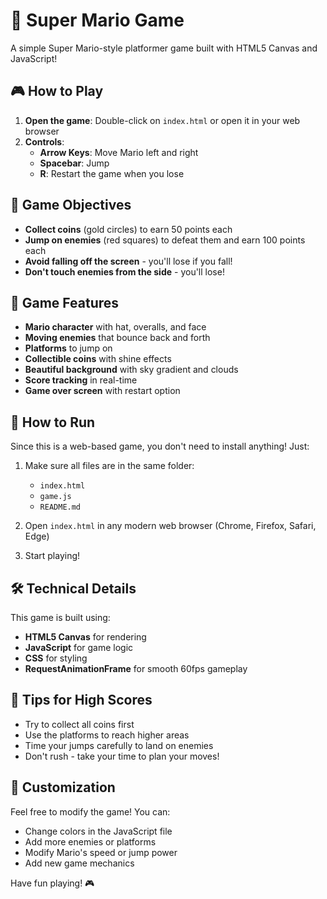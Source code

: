 # 🍄 Super Mario Game

A simple Super Mario-style platformer game built with HTML5 Canvas and JavaScript!

## 🎮 How to Play

1. **Open the game**: Double-click on `index.html` or open it in your web browser
2. **Controls**:
   - **Arrow Keys**: Move Mario left and right
   - **Spacebar**: Jump
   - **R**: Restart the game when you lose

## 🎯 Game Objectives

- **Collect coins** (gold circles) to earn 50 points each
- **Jump on enemies** (red squares) to defeat them and earn 100 points each
- **Avoid falling off the screen** - you'll lose if you fall!
- **Don't touch enemies from the side** - you'll lose!

## 🎨 Game Features

- **Mario character** with hat, overalls, and face
- **Moving enemies** that bounce back and forth
- **Platforms** to jump on
- **Collectible coins** with shine effects
- **Beautiful background** with sky gradient and clouds
- **Score tracking** in real-time
- **Game over screen** with restart option

## 🚀 How to Run

Since this is a web-based game, you don't need to install anything! Just:

1. Make sure all files are in the same folder:
   - `index.html`
   - `game.js`
   - `README.md`

2. Open `index.html` in any modern web browser (Chrome, Firefox, Safari, Edge)

3. Start playing!

## 🛠️ Technical Details

This game is built using:
- **HTML5 Canvas** for rendering
- **JavaScript** for game logic
- **CSS** for styling
- **RequestAnimationFrame** for smooth 60fps gameplay

## 🎯 Tips for High Scores

- Try to collect all coins first
- Use the platforms to reach higher areas
- Time your jumps carefully to land on enemies
- Don't rush - take your time to plan your moves!

## 🔧 Customization

Feel free to modify the game! You can:
- Change colors in the JavaScript file
- Add more enemies or platforms
- Modify Mario's speed or jump power
- Add new game mechanics

Have fun playing! 🎮 
